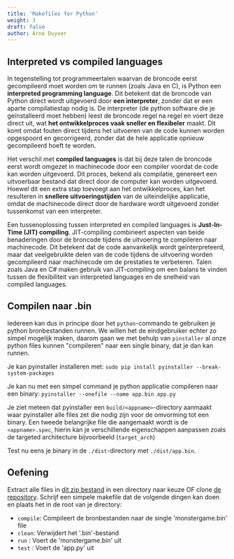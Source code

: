 ```yaml
---
title: 'Makefiles for Python'
weight: 3
draft: false
author: Arne Duyver
---
```


## Interpreted vs compiled languages
In tegenstelling tot programmeertalen waarvan de broncode eerst gecompileerd moet worden om te runnen (zoals Java en C), is Python een **interpreted programming language**. Dit betekent dat de broncode van Python direct wordt uitgevoerd door **een interpreter**, zonder dat er een aparte compilatiestap nodig is. De interpreter (de python software die je geïnstalleerd moet hebben) leest de broncode regel na regel en voert deze direct uit, wat **het ontwikkelproces vaak sneller en flexibeler** maakt. Dit komt omdat fouten direct tijdens het uitvoeren van de code kunnen worden opgespoord en gecorrigeerd, zonder dat de hele applicatie opnieuw gecompileerd hoeft te worden.

Het verschil met **compiled languages** is dat bij deze talen de broncode eerst wordt omgezet in machinecode door een compiler voordat de code kan worden uitgevoerd. Dit proces, bekend als compilatie, genereert een uitvoerbaar bestand dat direct door de computer kan worden uitgevoerd. Hoewel dit een extra stap toevoegt aan het ontwikkelproces, kan het resulteren in **snellere uitvoeringstijden** van de uiteindelijke applicatie, omdat de machinecode direct door de hardware wordt uitgevoerd zonder tussenkomst van een interpreter.

Een tussenoplossing tussen interpreted en compiled languages is **Just-In-Time (JIT) compiling**. JIT-compiling combineert aspecten van beide benaderingen door de broncode tijdens de uitvoering te compileren naar machinecode. Dit betekent dat de code aanvankelijk wordt geïnterpreteerd, maar dat veelgebruikte delen van de code tijdens de uitvoering worden gecompileerd naar machinecode om de prestaties te verbeteren. Talen zoals Java en C# maken gebruik van JIT-compiling om een balans te vinden tussen de flexibiliteit van interpreted languages en de snelheid van compiled languages.

## Compilen naar .bin
Iedereen kan dus in principe door het `python`-commando te gebruiken je python bronbestanden runnen. We willen het de eindgebruiker echter zo simpel mogelijk maken, daarom gaan we met behulp van `pinstaller` al onze python files kunnen "compileren" naar een single binary, dat je dan kan runnen.

Je kan pyinstaller installeren met: `sudo pip install pyinstaller --break-system-packages`

Je kan nu met een simpel command je python applicatie compileren naar een binary: `pyinstaller --onefile --name app.bin app.py`

Je ziet meteen dat pyinstaller een `build/<appname>`-directory aanmaakt waar pyinstaller alle files zet die nodig zijn voor de omvorming tot een binary. Een tweede belangrijke file die aangemaakt wordt is de `<appname>.spec`, hierin kan je verschillende eigenschappen aanpassen zoals de targeted architecture bijvoorbeeld (`target_arch`)

Test nu eens je binary in de `./dist`-directory met `./dist/app.bin`.

## Oefening
Extract alle files in [dit zip bestand](/files/ses-monstergame-python-start.zip) in een directory naar keuze OF clone [de repository](https://github.com/ArneDuyver/ses-monstergame-python-start). Schrijf een simpele makefile dat de volgende dingen kan doen en plaats het in de root van je directory:
- `compile`: Compileert de bronbestanden naar de single 'monstergame.bin' file
- `clean`: Verwijdert het '.bin'-bestand
- `run` : Voert de 'monstergame.bin' uit
- `test` : Voert de 'app.py' uit

<!-- EXSOL -->
<!-- <details closed>
<summary><i><b><span style="color: #03C03C;">Solution:</span> Klik hier om de code te zien/verbergen</b></i>🔽</summary>
<p>

```makefile
MAIN = app.py
TARGET = app.bin

compile:
	@echo "compiling ..."
	pyinstaller --onefile --name app.bin app.py
	@echo "Done compiling."

clean:
	@echo "cleaning ..."
	-rm -R ./build/*
	@echo "Done cleaning."

test: 
	@echo "testing program $(MAIN) ...\n---------------"
	python3 app.py
	@echo "---------------\nProgram exited."

run: 
	@echo "testing program $(MAIN) ...\n---------------"
	@cd ./dist && ./app.bin
	@echo "---------------\nProgram exited."
```

</p>
</details> -->